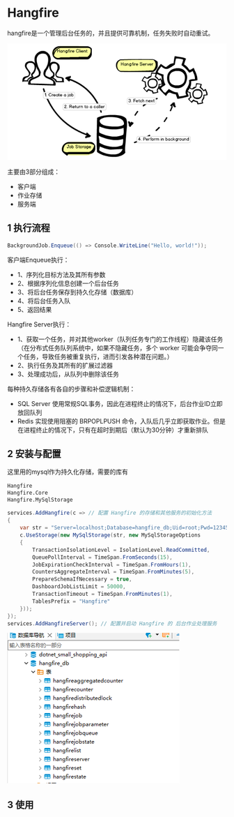 # Hangfire
hangfire是一个管理后台任务的，并且提供可靠机制，任务失败时自动重试。

![2024-11-13-09-02-10.png](./images/2024-11-13-09-02-10.png)

主要由3部分组成：
- 客户端
- 作业存储
- 服务端

## 1 执行流程

```cs
BackgroundJob.Enqueue(() => Console.WriteLine("Hello, world!"));
```

客户端Enqueue执行：
- 1、序列化目标方法及其所有参数
- 2、根据序列化信息创建一个后台任务
- 3、将后台任务保存到持久化存储（数据库）
- 4、将后台任务入队
- 5、返回结果

Hangfire Server执行：
- 1、获取一个任务，并对其他worker（队列任务专门的工作线程）隐藏该任务（在分布式任务队列系统中，如果不隐藏任务，多个 worker 可能会争夺同一个任务，导致任务被重复执行，进而引发各种潜在问题。）
- 2、执行任务及其所有的扩展过滤器
- 3、处理成功后，从队列中删除该任务

每种持久存储各有各自的步骤和补偿逻辑机制：
- SQL Server 使用常规SQL事务，因此在进程终止的情况下，后台作业ID立即放回队列
- Redis 实现使用阻塞的 BRPOPLPUSH 命令，入队后几乎立即获取作业。但是在进程终止的情况下，只有在超时到期后（默认为30分钟）才重新排队

## 2 安装与配置
这里用的mysql作为持久化存储，需要的库有
```
Hangfire
Hangfire.Core
Hangfire.MySqlStorage
```

```cs
services.AddHangfire(c => // 配置 Hangfire 的存储和其他服务的初始化方法
{
    var str = "Server=localhost;Database=hangfire_db;Uid=root;Pwd=123456;Allow User Variables=true;";
    c.UseStorage(new MySqlStorage(str, new MySqlStorageOptions
    {
        TransactionIsolationLevel = IsolationLevel.ReadCommitted,
        QueuePollInterval = TimeSpan.FromSeconds(15),
        JobExpirationCheckInterval = TimeSpan.FromHours(1),
        CountersAggregateInterval = TimeSpan.FromMinutes(5),
        PrepareSchemaIfNecessary = true,
        DashboardJobListLimit = 50000,
        TransactionTimeout = TimeSpan.FromMinutes(1),
        TablesPrefix = "Hangfire"
    }));
});
services.AddHangfireServer(); // 配置并启动 Hangfire 的 后台作业处理服务
```
![2024-11-13-09-30-41.png](./images/2024-11-13-09-30-41.png)

## 3 使用
